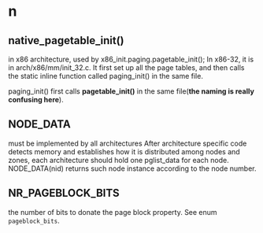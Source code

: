 # n

## native_pagetable_init()
in x86 architecture, used by x86_init.paging.pagetable_init(); In x86-32, it is in arch/x86/mm/init_32.c. It first set up all the page tables, and then calls the static inline function called paging_init() in the same file.

paging_init() first calls **pagetable_init()** in the same file(**the naming is really confusing here**).


## NODE_DATA
must be implemented by all architectures
After architecture specific code detects memory and establishes how it is distributed among nodes and zones, each architecture should hold one pglist_data for each node. NODE_DATA(nid) returns such node instance according to the node number.

## NR_PAGEBLOCK_BITS
the number of bits to donate the page block property. See enum `pageblock_bits`.

